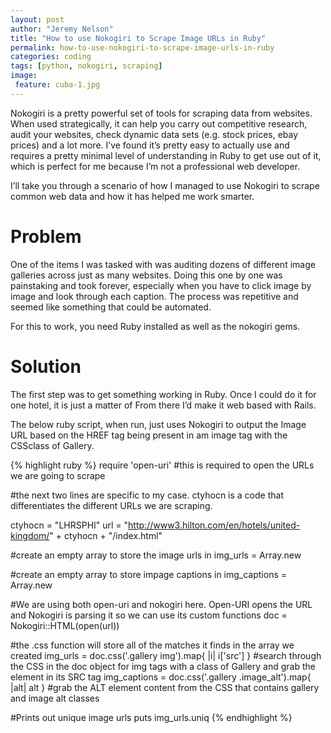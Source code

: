 ```yaml
---
layout: post
author: "Jeremy Nelson"
title: "How to use Nokogiri to Scrape Image URLs in Ruby"
permalink: how-to-use-nokogiri-to-scrape-image-urls-in-ruby
categories: coding
tags: [python, nokogiri, scraping]
image:
 feature: cuba-1.jpg
---
```


Nokogiri is a pretty powerful set of tools for scraping data from websites. When used strategically, it can help you carry out competitive research, audit your websites, check dynamic data sets (e.g. stock prices, ebay prices) and a lot more. I’ve found it’s pretty easy to actually use and requires a pretty minimal level of understanding in Ruby to get use out of it, which is perfect for me because I’m not a professional web developer.

I’ll take you through a scenario of how I managed to use Nokogiri to scrape common web data and how it has helped me work smarter.

# Problem

One of the items I was tasked with was auditing dozens of different image galleries across just as many websites. Doing this one by one was painstaking and took forever, especially when you have to click image by image and look through each caption.  The process was repetitive and seemed like something that could be automated.

For this to work, you need Ruby installed as well as the nokogiri gems.

# Solution

The first step was to get something working in Ruby. Once I could do it for one hotel, it is just a matter of From there I’d make it web based with Rails.

The below ruby script, when run, just uses Nokogiri to output the Image URL based on the HREF tag being present in am image tag with the CSSclass of Gallery.

{% highlight ruby %}
require 'open-uri' #this is required to open the URLs we are going to scrape

 #the next two lines are specific to my case.  ctyhocn is a code that differentiates the different URLs we are scraping.
 
 ctyhocn = "LHRSPHI"
 url = "http://www3.hilton.com/en/hotels/united-kingdom/" + ctyhocn + "/index.html"
 
 #create an empty array to store the image urls in
 img_urls = Array.new
 
 #create an empty array to store impage captions in
 img_captions = Array.new
 
 #We are using both open-uri and nokogiri here.  Open-URI opens the URL and Nokogiri is parsing it so we can use its custom functions
 doc = Nokogiri::HTML(open(url))
 
 #the .css function will store all of the matches it finds in the array we created
 img_urls = doc.css('.gallery img').map{ |i| i['src'] } #search through the CSS in the doc object for img tags with a class of Gallery and grab the element in its SRC tag
 img_captions = doc.css('.gallery .image_alt').map{ |alt| alt } #grab the ALT element content from the CSS that contains gallery and image alt classes
 
 #Prints out unique image urls
 puts img_urls.uniq
 {% endhighlight %}

